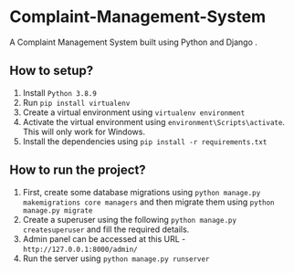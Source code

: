 # Complaint-Management-System

A Complaint Management System built using Python and Django .

## How to setup?
1. Install `Python 3.8.9`
2. Run `pip install virtualenv`
3. Create a virtual environment using `virtualenv environment`
4. Activate the virtual environment using `environment\Scripts\activate`. This will only work for Windows.
5. Install the dependencies using `pip install -r requirements.txt`

## How to run the project?
1. First, create some database migrations using `python manage.py makemigrations core managers` and then migrate them using `python manage.py migrate`
2. Create a superuser using the following `python manage.py createsuperuser` and fill the required details.
3. Admin panel can be accessed at this URL - `http://127.0.0.1:8000/admin/`
4. Run the server using `python manage.py runserver`
